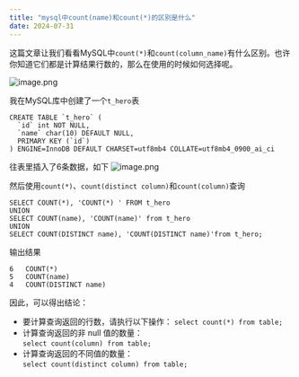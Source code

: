 ```yaml
---
title: "mysql中count(name)和count(*)的区别是什么"
date: 2024-07-31
---
```

这篇文章让我们看看MySQL中`count(*)`和`count(column_name)`有什么区别。也许你知道它们都是计算结果行数的，那么在使用的时候如何选择呢。

![image.png](https://note-1251668647.cos.ap-nanjing.myqcloud.com/20240731225646.png)


我在MySQL库中创建了一个`t_hero`表

```mysql
CREATE TABLE `t_hero` (
  `id` int NOT NULL,
  `name` char(10) DEFAULT NULL,
  PRIMARY KEY (`id`)
) ENGINE=InnoDB DEFAULT CHARSET=utf8mb4 COLLATE=utf8mb4_0900_ai_ci
```

往表里插入了6条数据，如下
![image.png](https://note-1251668647.cos.ap-nanjing.myqcloud.com/20240731224311.png)

然后使用`count(*)`、`count(distinct column)`和`count(column)`查询

```mysql
SELECT COUNT(*), 'COUNT(*) ' FROM t_hero
UNION
SELECT COUNT(name), 'COUNT(name)' from t_hero
UNION
SELECT COUNT(DISTINCT name), 'COUNT(DISTINCT name)'from t_hero;
```

输出结果

```
6	COUNT(*) 
5	COUNT(name)
4	COUNT(DISTINCT name)
```

因此，可以得出结论：

- 要计算查询返回的行数，请执行以下操作：
  `select count(*) from table;`
- 计算查询返回的非 null 值的数量：  
  `select count(column) from table;`
- 计算查询返回的不同值的数量：  
  `select count(distinct column) from table;`
